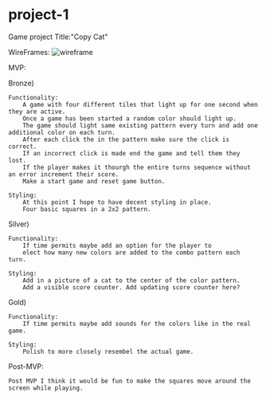# project-1
Game project
Title:"Copy Cat"

WireFrames:
![wireframe](https://i.imgur.com/OHueYbj.png)

MVP:

Bronze)

    Functionality:
        A game with four different tiles that light up for one second when they are active.
        Once a game has been started a random color should light up. 
        The game should light same existing pattern every turn and add one additional color on each turn. 
        After each click the in the pattern make sure the click is correct. 
        If an incorrect click is made end the game and tell them they lost. 
        If the player makes it thourgh the entire turns sequence without an error increment their score. 
        Make a start game and reset game button.

    Styling:
        At this point I hope to have decent styling in place.
        Four basic squares in a 2x2 pattern.
Silver)

    Functionality:
        If time permits maybe add an option for the player to 
        elect how many new colors are added to the combo pattern each turn.

    Styling: 
        Add in a picture of a cat to the center of the color pattern.
        Add a visible score counter. Add updating score counter here?

Gold)

    Functionality:
        If time permits maybe add sounds for the colors like in the real game.

    Styling:
        Polish to more closely resembel the actual game.

Post-MVP:

    Post MVP I think it would be fun to make the squares move around the screen while playing.
